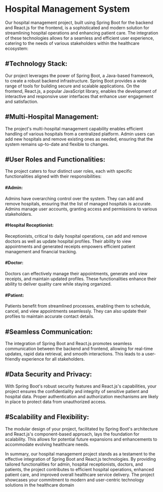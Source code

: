 
# Hospital Management System

Our hospital management project, built using Spring Boot for the backend and React.js for the frontend, is a sophisticated and modern solution for streamlining hospital operations and enhancing patient care. The integration of these technologies allows for a seamless and efficient user experience, catering to the needs of various stakeholders within the healthcare ecosystem:

<h2>#Technology Stack:</h2>

   Our project leverages the power of Spring Boot, a Java-based framework, to create a robust backend infrastructure. Spring Boot provides a wide range of tools for building secure and scalable applications. On the frontend, React.js, a popular JavaScript library, enables the development of interactive and responsive user interfaces that enhance user engagement and satisfaction.

<h2>#Multi-Hospital Management:</h2>
   
   The project's multi-hospital management capability enables efficient handling of various hospitals from a centralized platform. Admin users can add new hospitals and remove existing ones as needed, ensuring that the system remains up-to-date and flexible to changes.


<h2>#User Roles and Functionalities:</h2>

The project caters to four distinct user roles, each with specific functionalities aligned with their responsibilities:

<h4>#Admin:</h4> 
Admins have overarching control over the system. They can add and remove hospitals, ensuring that the list of managed hospitals is accurate. Admins manage user accounts, granting access and permissions to various stakeholders.

<h4>#Hospital Receptionist:</h4>
Receptionists, critical to daily hospital operations, can add and remove doctors as well as update hospital profiles. Their ability to view appointments and generated receipts empowers efficient patient management and financial tracking.

<h4>#Doctor: </h4>
Doctors can effectively manage their appointments, generate and view receipts, and maintain updated profiles. These functionalities enhance their ability to deliver quality care while staying organized.

<h4>#Patient:</h4> 
Patients benefit from streamlined processes, enabling them to schedule, cancel, and view appointments seamlessly. They can also update their profiles to maintain accurate contact details.

<h2>#Seamless Communication:</h2>

The integration of Spring Boot and React.js promotes seamless communication between the backend and frontend, allowing for real-time updates, rapid data retrieval, and smooth interactions. This leads to a user-friendly experience for all stakeholders.

<h2>#Data Security and Privacy:</h2>

With Spring Boot's robust security features and React.js's capabilities, your project ensures the confidentiality and integrity of sensitive patient and hospital data. Proper authentication and authorization mechanisms are likely in place to protect data from unauthorized access.

<h2>#Scalability and Flexibility:</h2>

The modular design of your project, facilitated by Spring Boot's architecture and React.js's component-based approach, lays the foundation for scalability. This allows for potential future expansions and enhancements to accommodate evolving healthcare needs.

In summary, our hospital management project stands as a testament to the effective integration of Spring Boot and React.js technologies. By providing tailored functionalities for admin, hospital receptionists, doctors, and patients, the project contributes to efficient hospital operations, enhanced patient care, and improved overall healthcare service delivery. The project showcases your commitment to modern and user-centric technology solutions in the healthcare domain
